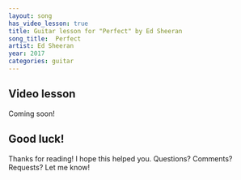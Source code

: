 ```yaml
---
layout: song
has_video_lesson: true
title: Guitar lesson for "Perfect" by Ed Sheeran
song_title:  Perfect
artist: Ed Sheeran
year: 2017
categories: guitar
---
```


## Video lesson

<!-- <iframe width="560" height="315" src="https://www.youtube.com/embed/qWA8I5OOFno?showinfo=0" frameborder="0" allowfullscreen></iframe> -->

Coming soon!




## Good luck!

Thanks for reading! I hope this helped you. Questions? Comments? Requests? Let me know!
